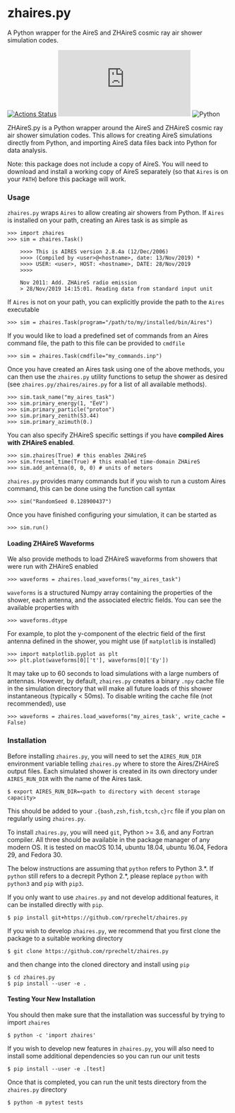 # zhaires.py
A Python wrapper for the AireS and ZHAireS cosmic ray air shower simulation codes.

[![Actions Status](https://github.com/rprechelt/zhaires.py/workflows/tests/badge.svg)](https://github.com/rprechelt/zhaires.py/actions)
![GitHub](https://img.shields.io/github/license/rprechelt/zhaires.py?logoColor=brightgreen)
![Python](https://img.shields.io/badge/python-3.6%20%7C%203.7%20%7C%203.8-blue)

ZHAireS.py is a Python wrapper around the AireS and ZHAireS cosmic ray air shower simulation codes. This allows for creating AireS simulations directly from Python, and importing AireS data files back into Python for data analysis.

Note: this package does not include a copy of AireS. You will need to download and install a working copy of AireS separately (so that `Aires` is on your `PATH`) before this package will work.

### Usage

`zhaires.py` wraps `Aires` to allow creating air showers from Python. If `Aires` is installed on your path, creating an Aires task is as simple as

    >>> import zhaires
    >>> sim = zhaires.Task()

        >>>> This is AIRES version 2.8.4a (12/Dec/2006)
        >>>> (Compiled by <user>@<hostname>, date: 13/Nov/2019) *
        >>>> USER: <user>, HOST: <hostname>, DATE: 28/Nov/2019
        >>>>

        Nov 2011: Add. ZHAireS radio emission
        > 28/Nov/2019 14:15:01. Reading data from standard input unit
        
If `Aires` is not on your path, you can explicitly provide the path to the `Aires` executable

    >>> sim = zhaires.Task(program="/path/to/my/installed/bin/Aires")
    
If you would like to load a predefined set of commands from an Aires command file, the path to this file can be provided to `cmdfile`

    >>> sim = zhaires.Task(cmdfile="my_commands.inp")

Once you have created an Aires task using one of the above methods, you can then use the `zhaires.py` utility functions to setup the shower as desired (see `zhaires.py/zhaires/aires.py` for a list of all available methods).

    >>> sim.task_name("my_aires_task")
    >>> sim.primary_energy(1, "EeV")
    >>> sim.primary_particle("proton")
    >>> sim.primary_zenith(53.44)
    >>> sim.primary_azimuth(0.)

You can also specify ZHAireS specific settings if you have **compiled Aires with ZHAireS enabled**.

    >>> sim.zhaires(True) # this enables ZHAireS
    >>> sim.fresnel_time(True) # this enabled time-domain ZHAireS
    >>> sim.add_antenna(0, 0, 0) # units of meters
    
`zhaires.py` provides many commands but if you wish to run a custom Aires command, this can be done using the function call syntax

    >>> sim("RandomSeed 0.128900437")
    
Once you have finished configuring your simulation, it can be started as

    >>> sim.run()
    
#### Loading ZHAireS Waveforms

We also provide methods to load ZHAireS waveforms from showers that were run with ZHAireS enabled

    >>> waveforms = zhaires.load_waveforms("my_aires_task")
    
`waveforms` is a structured Numpy array containing the properties of the shower, each antenna, and the associated electric fields. You can see the available properties with

    >>> waveforms.dtype
    
For example, to plot the y-component of the electric field of the first antenna defined in the shower, you might use (if `matplotlib` is installed)

    >>> import matplotlib.pyplot as plt
    >>> plt.plot(waveforms[0]['t'], waveforms[0]['Ey'])

It may take up to 60 seconds to load simulations with a large numbers of antennas. However, by default, `zhaires.py` creates a binary `.npy` cache file in the simulation directory that will make all future loads of this shower instantaneous (typically < 50ms). To disable writing the cache file (not recommended), use

    >>> waveforms = zhaires.load_waveforms("my_aires_task', write_cache = False)

### Installation

Before installing `zhaires.py`, you will need to set the `AIRES_RUN_DIR` environment variable telling `zhaires.py` where to store the Aires/ZHAireS output files. Each simulated shower is created in its own directory under `AIRES_RUN_DIR` with the name of the Aires task.

    $ export AIRES_RUN_DIR=<path to directory with decent storage capacity>
    
This should be added to your `.{bash,zsh,fish,tcsh,c}rc` file if you plan on regularly using `zhaires.py`.

To install `zhaires.py`, you will need `git`, Python >= 3.6, and any Fortran compiler. All three should be available in the package manager of any modern OS. It is tested on macOS 10.14, ubuntu 18.04, ubuntu 16.04, Fedora 29, and Fedora 30.

The below instructions are assuming that `python` refers to Python 3.\*. If `python` still refers to a decrepit Python 2.\*, please replace `python` with `python3` and `pip` with `pip3`.

If you only want to use `zhaires.py` and not develop additional features, it can be installed directly with `pip`.

    $ pip install git+https://github.com/rprechelt/zhaires.py
    
If you wish to develop `zhaires.py`, we recommend that you first clone the package to a suitable working directory

    $ git clone https://github.com/rprechelt/zhaires.py

and then change into the cloned directory and install using `pip`

    $ cd zhaires.py
    $ pip install --user -e .
    
#### Testing Your New Installation

You should then make sure that the installation was successful by trying to import `zhaires`

    $ python -c 'import zhaires'

If you wish to develop new features in `zhaires.py`, you will also need to install some additional dependencies so you can run our unit tests

    $ pip install --user -e .[test]

Once that is completed, you can run the unit tests directory from the `zhaires.py` directory

    $ python -m pytest tests
